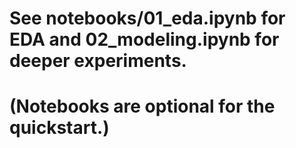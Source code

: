 # See notebooks/01_eda.ipynb for EDA and 02_modeling.ipynb for deeper experiments.
# (Notebooks are optional for the quickstart.)